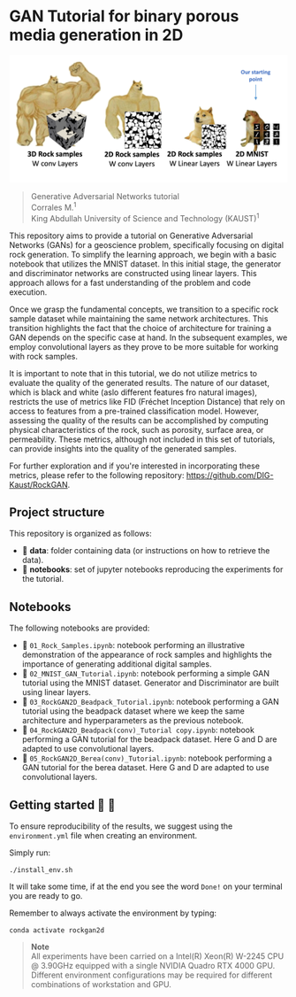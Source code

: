 # GAN Tutorial for binary porous media generation in 2D

![LOGO](https://github.com/miguelcorralesg/RockGAN2D/blob/main/assets/meme_1png.png)  

> Generative Adversarial Networks tutorial <br>
> Corrales M.<sup>1</sup> <br>
> King Abdullah University of Science and Technology (KAUST)<sup>1</sup>


This repository aims to provide a tutorial on Generative Adversarial Networks (GANs) for a geoscience problem, specifically focusing on digital rock generation. To simplify the learning approach, we begin with a basic notebook that utilizes the MNIST dataset. In this initial stage, the generator and discriminator networks are constructed using linear layers. This approach allows for a fast understanding of the problem and code execution.

Once we grasp the fundamental concepts, we transition to a specific rock sample dataset while maintaining the same network architectures. This transition highlights the fact that the choice of architecture for training a GAN depends on the specific case at hand. In the subsequent examples, we employ convolutional layers as they prove to be more suitable for working with rock samples.

It is important to note that in this tutorial, we do not utilize metrics to evaluate the quality of the generated results. The nature of our dataset, which is black and white (aslo different features fro natural images), restricts the use of metrics like FID (Fréchet Inception Distance) that rely on access to features from a pre-trained classification model. However, assessing the quality of the results can be accomplished by computing physical characteristics of the rock, such as porosity, surface area, or permeability. These metrics, although not included in this set of tutorials, can provide insights into the quality of the generated samples.

For further exploration and if you're interested in incorporating these metrics, please refer to the following repository: https://github.com/DIG-Kaust/RockGAN.


## Project structure
This repository is organized as follows:

* :open_file_folder: **data**: folder containing data (or instructions on how to retrieve the data).
* :open_file_folder: **notebooks**: set of jupyter notebooks reproducing the experiments for the tutorial.


## Notebooks
The following notebooks are provided:

- :orange_book: ``01_Rock_Samples.ipynb``: notebook performing an illustrative demonstration of the appearance of rock samples and highlights the importance of generating additional digital samples.
- :orange_book: ``02_MNIST_GAN_Tutorial.ipynb``: notebook performing a simple GAN tutorial using the MNIST dataset. Generator and Discriminator are built using linear layers. 
- :orange_book: ``03_RockGAN2D_Beadpack_Tutorial.ipynb``: notebook performing a GAN tutorial using the beadpack dataset where we keep the same architecture and hyperparameters as the previous notebook.
- :orange_book: ``04_RockGAN2D_Beadpack(conv)_Tutorial copy.ipynb``: notebook performing a GAN tutorial for the beadpack dataset. Here G and D are adapted to use convolutional layers. 
- :orange_book: ``05_RockGAN2D_Berea(conv)_Tutorial.ipynb``: notebook performing a GAN tutorial for the berea dataset. Here G and D are adapted to use convolutional layers. 


## Getting started :space_invader: :robot:
To ensure reproducibility of the results, we suggest using the `environment.yml` file when creating an environment.

Simply run:
```
./install_env.sh
```
It will take some time, if at the end you see the word `Done!` on your terminal you are ready to go.

Remember to always activate the environment by typing:
```
conda activate rockgan2d
```

> **Note** <br>
> All experiments have been carried on a Intel(R) Xeon(R) W-2245 CPU @ 3.90GHz equipped with a single NVIDIA Quadro RTX 4000 GPU. Different 
> environment configurations may be required for different combinations of workstation and GPU.
